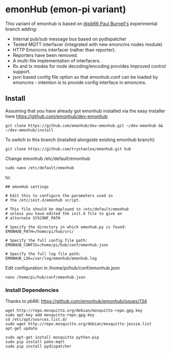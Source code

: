 emonHub (emon-pi variant)
=======
This variant of emonhub is based on [@pb66 Paul Burnell's](https://github.com/pb66) experimental branch adding: 

- Internal pub/sub message bus based on pydispatcher
- Tested MQTT interfacer (integrated with new emoncms nodes module)
- HTTP Emoncms interfacer (rather than reporter). 
- Reporters have been removed. 
- A multi-file implementation of interfacers.
- Rx and tx modes for node decoding/encoding provides improved control support.
- json based config file option so that emonhub.conf can be loaded by emoncms - intention is to provide config interface in emoncms.




## Install

Assuming that you have already got emonhub installed via the easy installer here https://github.com/emonhub/dev-emonhub

    git clone https://github.com/emonhub/dev-emonhub.git ~/dev-emonhub && ~/dev-emonhub/install

To switch to this branch (installed alongside existing emonhub branch):

    git clone https://github.com/trystanlea/emonhub.git hub
    
Change emonhub /etc/default/emonhub

    sudo nano /etc/default/emonhub

to: 

    ## emonHub settings
    
    # Edit this to configure the parameters used in
    # the /etc/init.d/emonhub script.
    
    # This file should be deployed to /etc/default/emonhub
    # unless you have edited the init.d file to give an
    # alternate SYSCONF_PATH
    
    # Specify the directory in which emonhub.py is found:
    EMONHUB_PATH=/home/pi/hub/src/
    
    # Specify the full config file path:
    EMONHUB_CONFIG=/home/pi/hub/conf/emonhub.json
    
    # Specify the full log file path:
    EMONHUB_LOG=/var/log/emonhub/emonhub.log

Edit configuration in /home/pi/hub/conf/emonhub.json

    nano /home/pi/hub/conf/emonhub.json

### Install Dependencies

Thanks to pb66: https://github.com/emonhub/emonhub/issues/134

    wget http://repo.mosquitto.org/debian/mosquitto-repo.gpg.key
    sudo apt-key add mosquitto-repo.gpg.key
    cd /etc/apt/sources.list.d/
    sudo wget http://repo.mosquitto.org/debian/mosquitto-jessie.list
    apt-get update
    
    sudo apt-get install mosquitto python-pip
    sudo pip install paho-mqtt
    sudo pip install pydispatcher
